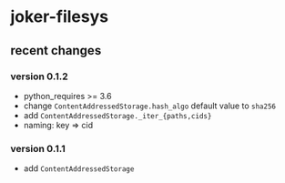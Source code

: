 joker-filesys
=============

recent changes
--------------

### version 0.1.2
- python_requires >= 3.6
- change `ContentAddressedStorage.hash_algo` default value to `sha256`
- add `ContentAddressedStorage._iter_{paths,cids}`
- naming: key => cid 

### version 0.1.1
- add `ContentAddressedStorage`
